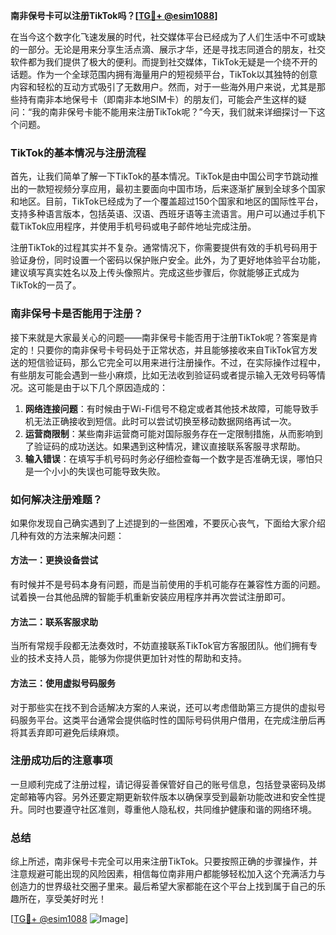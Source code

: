 **南非保号卡可以注册TikTok吗？[[TG💪+ @esim1088](https://t.me/s/esim1088)]**

在当今这个数字化飞速发展的时代，社交媒体平台已经成为了人们生活中不可或缺的一部分。无论是用来分享生活点滴、展示才华，还是寻找志同道合的朋友，社交软件都为我们提供了极大的便利。而提到社交媒体，TikTok无疑是一个绕不开的话题。作为一个全球范围内拥有海量用户的短视频平台，TikTok以其独特的创意内容和轻松的互动方式吸引了无数用户。然而，对于一些海外用户来说，尤其是那些持有南非本地保号卡（即南非本地SIM卡）的朋友们，可能会产生这样的疑问：“我的南非保号卡能不能用来注册TikTok呢？”今天，我们就来详细探讨一下这个问题。

### TikTok的基本情况与注册流程

首先，让我们简单了解一下TikTok的基本情况。TikTok是由中国公司字节跳动推出的一款短视频分享应用，最初主要面向中国市场，后来逐渐扩展到全球多个国家和地区。目前，TikTok已经成为了一个覆盖超过150个国家和地区的国际性平台，支持多种语言版本，包括英语、汉语、西班牙语等主流语言。用户可以通过手机下载TikTok应用程序，并使用手机号码或电子邮件地址完成注册。

注册TikTok的过程其实并不复杂。通常情况下，你需要提供有效的手机号码用于验证身份，同时设置一个密码以保护账户安全。此外，为了更好地体验平台功能，建议填写真实姓名以及上传头像照片。完成这些步骤后，你就能够正式成为TikTok的一员了。

### 南非保号卡是否能用于注册？

接下来就是大家最关心的问题——南非保号卡能否用于注册TikTok呢？答案是肯定的！只要你的南非保号卡号码处于正常状态，并且能够接收来自TikTok官方发送的短信验证码，那么它完全可以用来进行注册操作。不过，在实际操作过程中，有些朋友可能会遇到一些小麻烦，比如无法收到验证码或者提示输入无效号码等情况。这可能是由于以下几个原因造成的：

1. **网络连接问题**：有时候由于Wi-Fi信号不稳定或者其他技术故障，可能导致手机无法正确接收到短信。此时可以尝试切换至移动数据网络再试一次。
2. **运营商限制**：某些南非运营商可能对国际服务存在一定限制措施，从而影响到了验证码的成功送达。如果遇到这种情况，建议直接联系客服寻求帮助。
3. **输入错误**：在填写手机号码时务必仔细检查每一个数字是否准确无误，哪怕只是一个小小的失误也可能导致失败。

### 如何解决注册难题？

如果你发现自己确实遇到了上述提到的一些困难，不要灰心丧气，下面给大家介绍几种有效的方法来解决问题：

#### 方法一：更换设备尝试
有时候并不是号码本身有问题，而是当前使用的手机可能存在兼容性方面的问题。试着换一台其他品牌的智能手机重新安装应用程序并再次尝试注册即可。

#### 方法二：联系客服求助
当所有常规手段都无法奏效时，不妨直接联系TikTok官方客服团队。他们拥有专业的技术支持人员，能够为你提供更加针对性的帮助和支持。

#### 方法三：使用虚拟号码服务
对于那些实在找不到合适解决方案的人来说，还可以考虑借助第三方提供的虚拟号码服务平台。这类平台通常会提供临时性的国际号码供用户借用，在完成注册后再将其丢弃即可避免后续麻烦。

### 注册成功后的注意事项

一旦顺利完成了注册过程，请记得妥善保管好自己的账号信息，包括登录密码及绑定邮箱等内容。另外还要定期更新软件版本以确保享受到最新功能改进和安全性提升。同时也要遵守社区准则，尊重他人隐私权，共同维护健康和谐的网络环境。

### 总结

综上所述，南非保号卡完全可以用来注册TikTok。只要按照正确的步骤操作，并注意规避可能出现的风险因素，相信每位南非用户都能够轻松加入这个充满活力与创造力的世界级社交圈子里来。最后希望大家都能在这个平台上找到属于自己的乐趣所在，享受美好时光！

[[TG💪+ @esim1088](https://t.me/s/esim1088) ![Image](https://i.postimg.cc/4NQfJmqS/Snipaste-2025-05-13-00-14-12.png)]